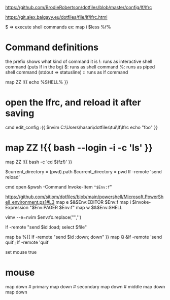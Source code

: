 https://github.com/BrodieRobertson/dotfiles/blob/master/config/lf/lfrc

https://git.alex.balgavy.eu/dotfiles/file/lf/lfrc.html

$ => execute shell commands
  ex: map i $less %f%

# Command definitions
the prefix shows what kind of command it is
!: runs as interactive shell command (puts lf in the bg)
$: runs as shell command
%: runs as piped shell command (stdout => statusline)
:: runs as lf command

map ZZ !{{ echo %SHELL% }}

# open the lfrc, and reload it after saving
cmd edit_config :{{
  $nvim C:\\Users\\hasan\\dotfiles\\tui\\lf\\lfrc
  echo "foo"
}}

# map ZZ !{{ bash --login -i -c 'ls' }}
map ZZ !{{ bash -c 'cd $(fzf)' }}

$current_directory = (pwd).path
$current_directory = pwd
lf -remote 'send reload'

cmd open &pwsh -Command Invoke-Item `"$Env:f`" 

https://github.com/sitiom/dotfiles/blob/main/powershell/Microsoft.PowerShell_environment.ps1#L3
map e $&$Env:EDITOR $Env:f
map i $Invoke-Expression "$Env:PAGER $Env:f"
map w $&$Env:SHELL

  vimv --e=nvim $env:fx.replace('"','')


<!-- maybe works -->
lf -remote "send $id :load; select $file"

map ba %{{
    lf -remote "send $id :down; down"
}}
map Q &lf -remote 'send quit'; lf -remote 'quit'



set mouse true
# mouse
map <m-1> down  # primary
map <m-2> down  # secondary
map <m-3> down  # middle
map <m-up>    down
map <m-down>  down

